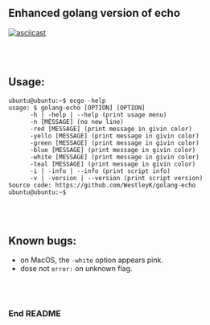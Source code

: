 ## Enhanced golang version of echo

[![asciicast](https://asciinema.org/a/d6oY0Iv0cdFz43SXMuzTwiGmH.png)](https://asciinema.org/a/d6oY0Iv0cdFz43SXMuzTwiGmH)

<br>
<br>


## Usage:

```
ubuntu@ubuntu:~$ ecgo -help
usage: $ golang-echo [OPTION] [OPTION]
      -h | -help | --help (print usage menu)
      -n [MESSAGE] (no new line)
      -red [MESSAGE] (print message in givin color)
      -yello [MESSAGE] (print message in givin color)
      -green [MESSAGE] (print message in givin color)
      -blue [MESSAGE] (print message in givin color)
      -white [MESSAGE] (print message in givin color)
      -teal [MESSAGE] (print message in givin color)
      -i | -info | --info (print script info)
      -v | -version | --version (print script version)
Source code: https://github.com/WestleyK/golang-echo
ubuntu@ubuntu:~$ 
```


<br>
<br>


## Known bugs:

 - on MacOS, the `-white` option appears pink.
 - dose not `error:` on unknown flag.


<br>
<br>

### End README

<br>
<br>


